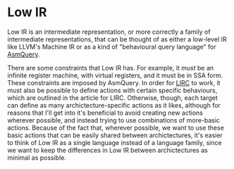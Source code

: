 # Low IR

Low IR is an intermediate representation, or more correctly a family of intermediate
representations, that can be thought of as either a low-level IR like LLVM's Machine IR or as a
kind of "behavioural query language" for [AsmQuery][asmquery].

There are some constraints that Low IR has. For example, it _must_ be an infinite register machine,
with virtual registers, and it must be in SSA form. These constraints are imposed by AsmQuery. In
order for [LIRC][lirc] to work, it must also be possible to define actions with certain specific
behaviours, which are outlined in the article for LIRC. Otherwise, though, each target can define
as many archictecture-specific actions as it likes, although for reasons that I'll get into it's
beneficial to avoid creating new actions wherever possible, and instead trying to use combinations
of more-basic actions. Because of the fact that, wherever possible, we want to use these basic
actions that can be easily shared between archictectures, it's easier to think of Low IR as a
single language instead of a language family, since we want to keep the differences in Low IR
between archictectures as minimal as possible.

[asmquery]: ./asmquery.md
[lirc]: ./lirc.md
